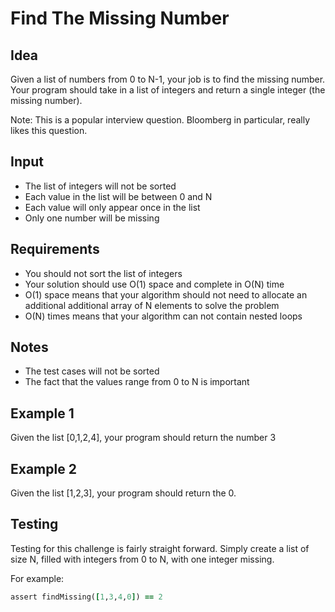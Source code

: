 Find The Missing Number
======
Idea
------
Given a list of numbers from 0 to N-1, your job is to find the missing number. Your program should take in a list of integers and return a single integer (the missing number).

Note: This is a popular interview question. Bloomberg in particular, really likes this question. 

Input
-----
* The list of integers will not be sorted
* Each value in the list will be between 0 and N
* Each value will only appear once in the list
* Only one number will be missing

Requirements
------------
* You should not sort the list of integers
* Your solution should use O(1) space and complete in O(N) time
* O(1) space means that your algorithm should not need to allocate an additional additional array of N elements to solve the problem
* O(N) times means that your algorithm can not contain nested loops

Notes
-----
* The test cases will not be sorted
* The fact that the values range from 0 to N is important

Example 1
---------
Given the list [0,1,2,4], your program should return the number 3

Example 2
---------
Given the list [1,2,3], your program should return the 0.

Testing
------
Testing for this challenge is fairly straight forward. Simply create a list of
size N, filled with integers from 0 to N, with one integer missing.

For example:

```ruby
assert findMissing([1,3,4,0]) == 2
```
